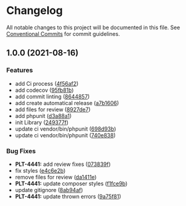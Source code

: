 # Changelog

All notable changes to this project will be documented in this file. See
[Conventional Commits](https://conventionalcommits.org) for commit guidelines.

## 1.0.0 (2021-08-16)


### Features

* add Ci process ([4f56af2](https://github.com/MacPaw/BehatMessengerContext/commit/4f56af29d3668a1ede2e746aa22fe58b437bde46))
* add codecov ([95fb81b](https://github.com/MacPaw/BehatMessengerContext/commit/95fb81b606c9db9acf5d8f853d4df25022975172))
* add commit linting ([8644857](https://github.com/MacPaw/BehatMessengerContext/commit/8644857a38140950366afd097a9fc9cb8878fa56))
* add create automatical release ([a7b1606](https://github.com/MacPaw/BehatMessengerContext/commit/a7b16062affea009158d032630285f96e3119918))
* add files for review ([8927de7](https://github.com/MacPaw/BehatMessengerContext/commit/8927de7971d21066d1981ceb259ed29d735a521a))
* add phpunit ([d3a88a1](https://github.com/MacPaw/BehatMessengerContext/commit/d3a88a1a7fea9534cc49183c8e03dbe06fd4b148))
* init Library ([249377f](https://github.com/MacPaw/BehatMessengerContext/commit/249377f916fa89dc1dec6121421ae85e589edc9d))
* update ci vendor/bin/phpunit ([698d93b](https://github.com/MacPaw/BehatMessengerContext/commit/698d93b23c9bdba01a9f59e47d71df410eb499bc))
* update ci vendor/bin/phpunit ([740e838](https://github.com/MacPaw/BehatMessengerContext/commit/740e838698d70ca2aa8fbd0384d566d7c1079f65))


### Bug Fixes

* **PLT-4441:** add review fixes ([073839f](https://github.com/MacPaw/BehatMessengerContext/commit/073839f6269b44f079535d157b965691388fd3a3))
* fix styles ([e4c6e2b](https://github.com/MacPaw/BehatMessengerContext/commit/e4c6e2be609e987fbdcd84264b37d451e8f52dda))
* remove files for review ([da1411e](https://github.com/MacPaw/BehatMessengerContext/commit/da1411e0e2dd4603d71c6711dbbc4e7379174058))
* **PLT-4441:** update composer styles ([f1fce9b](https://github.com/MacPaw/BehatMessengerContext/commit/f1fce9b7f3b205702650edb1831f00d92ce355e5))
* update gitignore ([8ab94af](https://github.com/MacPaw/BehatMessengerContext/commit/8ab94afbb3388d8608e0e4a000ab21d81f7be4af))
* **PLT-4441:** update thrown errors ([9a75f81](https://github.com/MacPaw/BehatMessengerContext/commit/9a75f81f420ebf1f564a653053a3e86331b2abfe))
